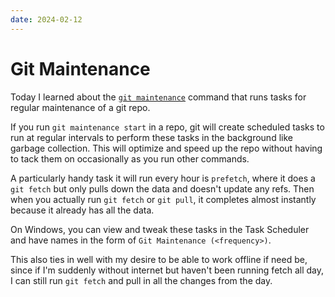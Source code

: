 ```yaml
---
date: 2024-02-12
---
```


# Git Maintenance

Today I learned about the [`git maintenance`](https://git-scm.com/docs/git-maintenance) command that runs tasks for regular maintenance of a git repo.

If you run `git maintenance start` in a repo, git will create scheduled tasks to run at regular intervals to perform these tasks in the background like garbage collection.
This will optimize and speed up the repo without having to tack them on occasionally as you run other commands.

A particularly handy task it will run every hour is `prefetch`, where it does a `git fetch` but only pulls down the data and doesn't update any refs.
Then when you actually run `git fetch` or `git pull`, it completes almost instantly because it already has all the data.

On Windows, you can view and tweak these tasks in the Task Scheduler and have names in the form of `Git Maintenance (<frequency>)`.

This also ties in well with my desire to be able to work offline if need be, since if I'm suddenly without internet but haven't been running fetch all day, I can still run `git fetch` and pull in all the changes from the day.